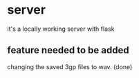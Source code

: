 # server

it's a locally working server with flask


## feature needed to be added

changing the saved 3gp files to wav. (done)
